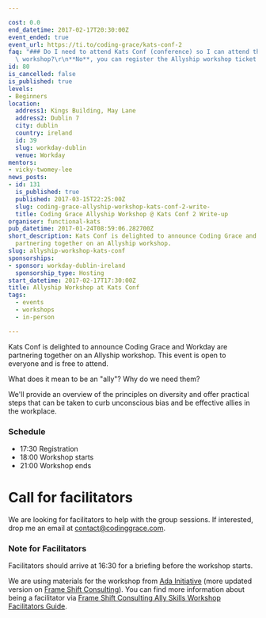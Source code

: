 ```yaml
---

cost: 0.0
end_datetime: 2017-02-17T20:30:00Z
event_ended: true
event_url: https://ti.to/coding-grace/kats-conf-2
faq: "### Do I need to attend Kats Conf (conference) so I can attend the the Allyship\
  \ workshop?\r\n**No**, you can register the Allyship workshop ticket on its own."
id: 80
is_cancelled: false
is_published: true
levels:
- Beginners
location:
  address1: Kings Building, May Lane
  address2: Dublin 7
  city: dublin
  country: ireland
  id: 39
  slug: workday-dublin
  venue: Workday
mentors:
- vicky-twomey-lee
news_posts:
- id: 131
  is_published: true
  published: 2017-03-15T22:25:00Z
  slug: coding-grace-allyship-workshop-kats-conf-2-write-
  title: Coding Grace Allyship Workshop @ Kats Conf 2 Write-up
organiser: functional-kats
pub_datetime: 2017-01-24T08:59:06.282700Z
short_description: Kats Conf is delighted to announce Coding Grace and Workday are
  partnering together on an Allyship workshop.
slug: allyship-workshop-kats-conf
sponsorships:
- sponsor: workday-dublin-ireland
  sponsorship_type: Hosting
start_datetime: 2017-02-17T17:30:00Z
title: Allyship Workshop at Kats Conf
tags:
  - events
  - workshops
  - in-person

---
```


Kats Conf is delighted to announce Coding Grace and Workday are partnering together on an Allyship workshop. This event is open to everyone and is free to attend.

What does it mean to be an "ally"? Why do we need them?

We'll provide an overview of the principles on diversity and offer practical steps that can be taken to curb unconscious bias and be effective allies in the workplace.

### Schedule
* 17:30 Registration
* 18:00 Workshop starts
* 21:00 Workshop ends

# Call for facilitators
We are looking for facilitators to help with the group sessions. If interested, drop me an email at <a href="mailto:contact@codinggrace.com">contact@codinggrace.com</a>.

### Note for Facilitators
Facilitators should arrive at 16:30 for a briefing before the workshop starts.

We are using materials for the workshop from [Ada Initiative](https://adainitiative.org/continue-our-work/workshops-and-training/) (more updated version on [Frame Shift Consulting](https://frameshiftconsulting.com/ally-skills-workshop/)). You can find more information about being a facilitator via [Frame Shift Consulting Ally Skills Workshop Facilitators Guide](http://files.frameshiftconsulting.com/AllySkillsWorkshopFacilitatorsGuide.pdf).